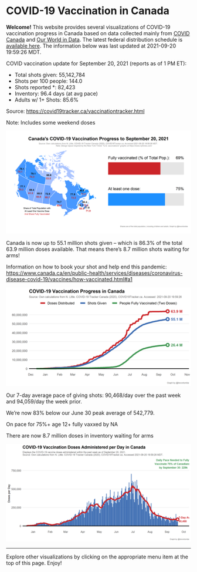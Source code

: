 COVID-19 Vaccination in Canada
==============================

**Welcome!** This website provides several visualizations of COVID-19
vaccination progress in Canada based on data collected mainly from
[COVID Canada](https://covid19tracker.ca/vaccinationtracker.html) and
[Our World in Data](https://ourworldindata.org/covid-vaccinations). The
latest federal distribution schedule is [available
here](https://www.canada.ca/en/public-health/services/diseases/2019-novel-coronavirus-infection/prevention-risks/covid-19-vaccine-treatment/vaccine-rollout.html).
The information below was last updated at 2021-09-20 19:59:26 MDT.

COVID vaccination update for September 20, 2021 (reports as of 1 PM ET):

-   Total shots given: 55,142,784
-   Shots per 100 people: 144.0
-   Shots reported \*: 82,423
-   Inventory: 96.4 days (at avg pace)
-   Adults w/ 1+ Shots: 85.6%

Source:
<a href="https://covid19tracker.ca/vaccinationtracker.html" class="uri">https://covid19tracker.ca/vaccinationtracker.html</a>

Note: Includes some weekend doses

![](Plots/plot_main.png)

Canada is now up to 55.1 million shots given – which is 86.3% of the
total 63.9 million doses available. That means there’s 8.7 million shots
waiting for arms!

Information on how to book your shot and help end this pandemic:
<a href="https://www.canada.ca/en/public-health/services/diseases/coronavirus-disease-covid-19/vaccines/how-vaccinated.html#a1" class="uri">https://www.canada.ca/en/public-health/services/diseases/coronavirus-disease-covid-19/vaccines/how-vaccinated.html#a1</a>

![](Plots/plot_total.png)

Our 7-day average pace of giving shots: 90,468/day over the past week
and 94,059/day the week prior.

We’re now 83% below our June 30 peak average of 542,779.

On pace for 75%+ age 12+ fully vaxxed by NA

There are now 8.7 million doses in inventory waiting for arms

![](Plots/pace_national.png)

------------------------------------------------------------------------

Explore other visualizations by clicking on the appropriate menu item at
the top of this page. Enjoy!
